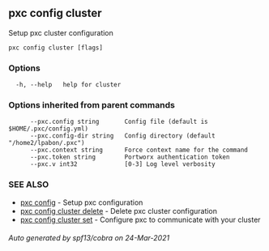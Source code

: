 ## pxc config cluster

Setup pxc cluster configuration

```
pxc config cluster [flags]
```

### Options

```
  -h, --help   help for cluster
```

### Options inherited from parent commands

```
      --pxc.config string       Config file (default is $HOME/.pxc/config.yml)
      --pxc.config-dir string   Config directory (default "/home2/lpabon/.pxc")
      --pxc.context string      Force context name for the command
      --pxc.token string        Portworx authentication token
      --pxc.v int32             [0-3] Log level verbosity
```

### SEE ALSO

* [pxc config](pxc_config.md)	 - Setup pxc configuration
* [pxc config cluster delete](pxc_config_cluster_delete.md)	 - Delete pxc cluster configuration
* [pxc config cluster set](pxc_config_cluster_set.md)	 - Configure pxc to communicate with your cluster

###### Auto generated by spf13/cobra on 24-Mar-2021
